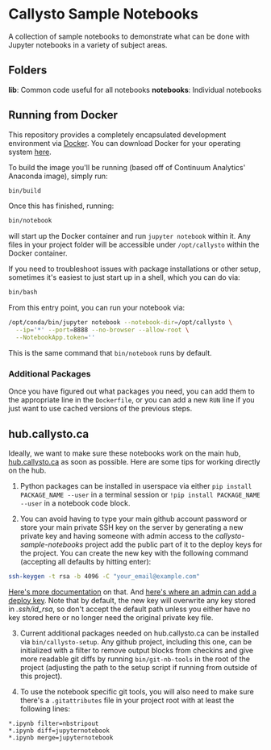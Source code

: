 # Callysto Sample Notebooks

A collection of sample notebooks to demonstrate what can be done with Jupyter notebooks in a variety of subject areas.

## Folders

**lib**: Common code useful for all notebooks
**notebooks**: Individual notebooks

## Running from Docker

This repository provides a completely encapsulated development environment via [Docker](https://www.docker.com). You can download Docker for your operating system [here](https://www.docker.com/community-edition).

To build the image you'll be running (based off of Continuum Analytics' Anaconda image), simply run:

```bash
bin/build
```

Once this has finished, running:

```bash
bin/notebook
```
 
will start up the Docker container and run `jupyter notebook` within it. Any files in your project folder will be accessible under `/opt/callysto` within the Docker container.

If you need to troubleshoot issues with package installations or other setup, sometimes it's easiest to just start up in a shell, which you can do via:

```bash
bin/bash
```

From this entry point, you can run your notebook via:

```bash
/opt/conda/bin/jupyter notebook --notebook-dir=/opt/callysto \
  --ip='*' --port=8888 --no-browser --allow-root \
  --NotebookApp.token=''
```

This is the same command that `bin/notebook` runs by default.

### Additional Packages

Once you have figured out what packages you need, you can add them to the appropriate line in the `Dockerfile`, or you can add a new `RUN` line if you just want to use cached versions of the previous steps.

## hub.callysto.ca

Ideally, we want to make sure these notebooks work on the main hub, [hub.callysto.ca](https://hub.callysto.ca) as soon as possible. Here are some tips for working directly on the hub.

1. Python packages can be installed in userspace via either `pip install PACKAGE_NAME --user` in a terminal session or `!pip install PACKAGE_NAME --user` in a notebook code block.

2. You can avoid having to type your main github account password or store your main private SSH key on the server by generating a new private key and having someone with admin access to the *callysto-sample-notebooks* project add the public part of it to the deploy keys for the project. You can create the new key with the following command (accepting all defaults by hitting enter):

  ```bash
  ssh-keygen -t rsa -b 4096 -C "your_email@example.com"
  ```

  [Here's more documentation](https://help.github.com/articles/generating-a-new-ssh-key-and-adding-it-to-the-ssh-agent/) on that. And [here's where an admin can add a deploy key](https://github.com/cybera/callysto-sample-notebooks/settings/keys). Note that by default, the new key will overwrite any key stored in *.ssh/id_rsa*, so don't accept the default path unless you either have no key stored here or no longer need the original private key file.

3. Current additional packages needed on hub.callysto.ca can be installed via `bin/callysto-setup`. Any github project, including this one, can be initialized with a filter to remove output blocks from checkins and give more readable git diffs by running `bin/git-nb-tools` in the root of the project (adjusting the path to the setup script if running from outside of this project).

4. To use the notebook specific git tools, you will also need to make sure there's a `.gitattributes` file in your project root with at least the following lines:

  ```
  *.ipynb filter=nbstripout
  *.ipynb diff=jupyternotebook
  *.ipynb merge=jupyternotebook
  ```
